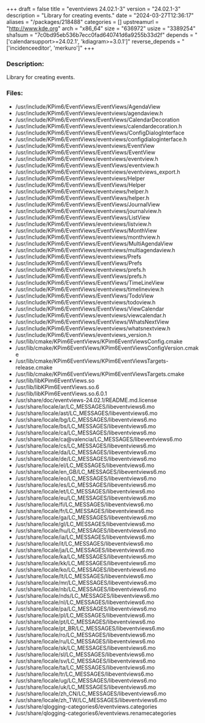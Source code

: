 +++
draft = false
title = "eventviews 24.02.1-3"
version = "24.02.1-3"
description = "Library for creating events."
date = "2024-03-27T12:36:17"
aliases = "/packages/218488"
categories = []
upstreamurl = "http://www.kde.org"
arch = "x86_64"
size = "636972"
usize = "3389254"
sha1sum = "7c0bd95eb536b7ecc0fad640741d6a9255b33d2f"
depends = "['calendarsupport>=24.02.1', 'kdiagram>=3.0.1']"
reverse_depends = "['incidenceeditor', 'merkuro']"
+++
### Description: 
Library for creating events.

### Files: 
* /usr/include/KPim6/EventViews/EventViews/AgendaView
* /usr/include/KPim6/EventViews/eventviews/agendaview.h
* /usr/include/KPim6/EventViews/EventViews/CalendarDecoration
* /usr/include/KPim6/EventViews/eventviews/calendardecoration.h
* /usr/include/KPim6/EventViews/EventViews/ConfigDialogInterface
* /usr/include/KPim6/EventViews/eventviews/configdialoginterface.h
* /usr/include/KPim6/EventViews/eventviews/EventView
* /usr/include/KPim6/EventViews/EventViews/EventView
* /usr/include/KPim6/EventViews/eventviews/eventview.h
* /usr/include/KPim6/EventViews/EventViews/eventview.h
* /usr/include/KPim6/EventViews/eventviews/eventviews_export.h
* /usr/include/KPim6/EventViews/eventviews/Helper
* /usr/include/KPim6/EventViews/EventViews/Helper
* /usr/include/KPim6/EventViews/eventviews/helper.h
* /usr/include/KPim6/EventViews/EventViews/helper.h
* /usr/include/KPim6/EventViews/EventViews/JournalView
* /usr/include/KPim6/EventViews/eventviews/journalview.h
* /usr/include/KPim6/EventViews/EventViews/ListView
* /usr/include/KPim6/EventViews/eventviews/listview.h
* /usr/include/KPim6/EventViews/EventViews/MonthView
* /usr/include/KPim6/EventViews/eventviews/monthview.h
* /usr/include/KPim6/EventViews/EventViews/MultiAgendaView
* /usr/include/KPim6/EventViews/eventviews/multiagendaview.h
* /usr/include/KPim6/EventViews/eventviews/Prefs
* /usr/include/KPim6/EventViews/EventViews/Prefs
* /usr/include/KPim6/EventViews/eventviews/prefs.h
* /usr/include/KPim6/EventViews/EventViews/prefs.h
* /usr/include/KPim6/EventViews/EventViews/TimeLineView
* /usr/include/KPim6/EventViews/eventviews/timelineview.h
* /usr/include/KPim6/EventViews/EventViews/TodoView
* /usr/include/KPim6/EventViews/eventviews/todoview.h
* /usr/include/KPim6/EventViews/EventViews/ViewCalendar
* /usr/include/KPim6/EventViews/eventviews/viewcalendar.h
* /usr/include/KPim6/EventViews/EventViews/WhatsNextView
* /usr/include/KPim6/EventViews/eventviews/whatsnextview.h
* /usr/include/KPim6/EventViews/eventviews_version.h
* /usr/lib/cmake/KPim6EventViews/KPim6EventViewsConfig.cmake
* /usr/lib/cmake/KPim6EventViews/KPim6EventViewsConfigVersion.cmake
* /usr/lib/cmake/KPim6EventViews/KPim6EventViewsTargets-release.cmake
* /usr/lib/cmake/KPim6EventViews/KPim6EventViewsTargets.cmake
* /usr/lib/libKPim6EventViews.so
* /usr/lib/libKPim6EventViews.so.6
* /usr/lib/libKPim6EventViews.so.6.0.1
* /usr/share/doc/eventviews-24.02.1/README.md.license
* /usr/share/locale/ar/LC_MESSAGES/libeventviews6.mo
* /usr/share/locale/ast/LC_MESSAGES/libeventviews6.mo
* /usr/share/locale/bg/LC_MESSAGES/libeventviews6.mo
* /usr/share/locale/bs/LC_MESSAGES/libeventviews6.mo
* /usr/share/locale/ca/LC_MESSAGES/libeventviews6.mo
* /usr/share/locale/ca@valencia/LC_MESSAGES/libeventviews6.mo
* /usr/share/locale/cs/LC_MESSAGES/libeventviews6.mo
* /usr/share/locale/da/LC_MESSAGES/libeventviews6.mo
* /usr/share/locale/de/LC_MESSAGES/libeventviews6.mo
* /usr/share/locale/el/LC_MESSAGES/libeventviews6.mo
* /usr/share/locale/en_GB/LC_MESSAGES/libeventviews6.mo
* /usr/share/locale/eo/LC_MESSAGES/libeventviews6.mo
* /usr/share/locale/es/LC_MESSAGES/libeventviews6.mo
* /usr/share/locale/et/LC_MESSAGES/libeventviews6.mo
* /usr/share/locale/eu/LC_MESSAGES/libeventviews6.mo
* /usr/share/locale/fi/LC_MESSAGES/libeventviews6.mo
* /usr/share/locale/fr/LC_MESSAGES/libeventviews6.mo
* /usr/share/locale/ga/LC_MESSAGES/libeventviews6.mo
* /usr/share/locale/gl/LC_MESSAGES/libeventviews6.mo
* /usr/share/locale/hu/LC_MESSAGES/libeventviews6.mo
* /usr/share/locale/ia/LC_MESSAGES/libeventviews6.mo
* /usr/share/locale/it/LC_MESSAGES/libeventviews6.mo
* /usr/share/locale/ja/LC_MESSAGES/libeventviews6.mo
* /usr/share/locale/ka/LC_MESSAGES/libeventviews6.mo
* /usr/share/locale/kk/LC_MESSAGES/libeventviews6.mo
* /usr/share/locale/ko/LC_MESSAGES/libeventviews6.mo
* /usr/share/locale/lt/LC_MESSAGES/libeventviews6.mo
* /usr/share/locale/mr/LC_MESSAGES/libeventviews6.mo
* /usr/share/locale/nb/LC_MESSAGES/libeventviews6.mo
* /usr/share/locale/nds/LC_MESSAGES/libeventviews6.mo
* /usr/share/locale/nl/LC_MESSAGES/libeventviews6.mo
* /usr/share/locale/pa/LC_MESSAGES/libeventviews6.mo
* /usr/share/locale/pl/LC_MESSAGES/libeventviews6.mo
* /usr/share/locale/pt/LC_MESSAGES/libeventviews6.mo
* /usr/share/locale/pt_BR/LC_MESSAGES/libeventviews6.mo
* /usr/share/locale/ro/LC_MESSAGES/libeventviews6.mo
* /usr/share/locale/ru/LC_MESSAGES/libeventviews6.mo
* /usr/share/locale/sk/LC_MESSAGES/libeventviews6.mo
* /usr/share/locale/sl/LC_MESSAGES/libeventviews6.mo
* /usr/share/locale/sv/LC_MESSAGES/libeventviews6.mo
* /usr/share/locale/ta/LC_MESSAGES/libeventviews6.mo
* /usr/share/locale/tr/LC_MESSAGES/libeventviews6.mo
* /usr/share/locale/ug/LC_MESSAGES/libeventviews6.mo
* /usr/share/locale/uk/LC_MESSAGES/libeventviews6.mo
* /usr/share/locale/zh_CN/LC_MESSAGES/libeventviews6.mo
* /usr/share/locale/zh_TW/LC_MESSAGES/libeventviews6.mo
* /usr/share/qlogging-categories6/eventviews.categories
* /usr/share/qlogging-categories6/eventviews.renamecategories

